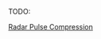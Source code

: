 

TODO:

[Radar Pulse Compression](https://www.mathworks.com/help/signal/ug/radar-pulse-compression.html)
